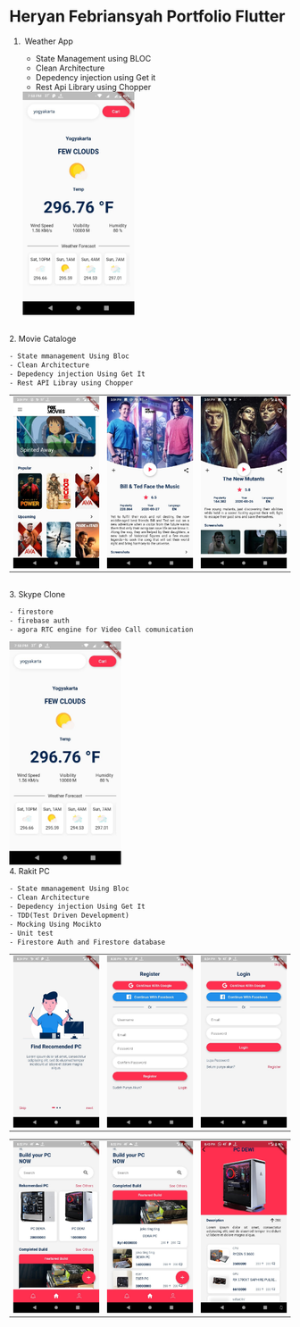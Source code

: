 # Heryan Febriansyah Portfolio Flutter

1.  Weather App

    - State Management using BLOC
    - Clean Architecture
    - Depedency injection using Get it
    - Rest Api Library using Chopper
    
     <img src="https://github.com/HCfebrian/portfolio/blob/master/appWeatherImage/appWeather.jpeg" width="200"/>


<br />
2.  Movie Cataloge

    - State mmanagement Using Bloc
    - Clean Architecture 
    - Depedency injection Using Get It
    - Rest API Libray using Chopper

<div style="text-align: center">
    <table>
        <tr>
            <td style="text-align: center">
                <a href="">
                    <img src="https://github.com/HCfebrian/portfolio/blob/master/movieCataloge/home.jpeg" width="200"/>
                </a>
            </td>            
            <td style="text-align: center">
                <a href="">
                    <img src="https://github.com/HCfebrian/portfolio/blob/master/movieCataloge/movieDetail.jpeg" width="200"/>
                </a>
            </td>
            <td style="text-align: center">
                <a href="">
                    <img src="https://github.com/HCfebrian/portfolio/blob/master/movieCataloge/movieDetail2.jpeg" width="200" />
                </a>
            </td>
        </tr>
     </table>
</div>


<br />
3. Skype Clone
    
    - firestore 
    - firebase auth
    - agora RTC engine for Video Call comunication
    
<img src="https://github.com/HCfebrian/portfolio/blob/master/appWeatherImage/appWeather.jpeg" width="200"/>




<br />
4.  Rakit PC

    - State mmanagement Using Bloc
    - Clean Architecture 
    - Depedency injection Using Get It
    - TDD(Test Driven Development)
    - Mocking Using Mocikto
    - Unit test
    - Firestore Auth and Firestore database

<div style="text-align: center">
    <table>
        <tr>
            <td style="text-align: center">
                <a href="">
                    <img src="https://github.com/HCfebrian/portfolio/blob/master/rakit_pc/1.jpeg" width="200"/>
                </a>
            </td>            
            <td style="text-align: center">
                <a href="">
                    <img src="https://github.com/HCfebrian/portfolio/blob/master/rakit_pc/2.jpeg" width="200"/>
                </a>
            </td>
            <td style="text-align: center">
                <a href="">
                    <img src="https://github.com/HCfebrian/portfolio/blob/master/rakit_pc/2-2.jpeg" width="200" />
                </a>
            </td>
        </tr>
     </table>
    <table>
        <tr>
            <td style="text-align: center">
                <a href="">
                    <img src="https://github.com/HCfebrian/portfolio/blob/master/rakit_pc/3.jpeg" width="200"/>
                </a>
            </td>            
            <td style="text-align: center">
                <a href="">
                    <img src="https://github.com/HCfebrian/portfolio/blob/master/rakit_pc/5.jpeg" width="200"/>
                </a>
            </td>
            <td style="text-align: center">
                <a href="">
                    <img src="https://github.com/HCfebrian/portfolio/blob/master/rakit_pc/4.jpeg" width="200" />
                </a>
            </td>
        </tr>
     </table>
</div>
